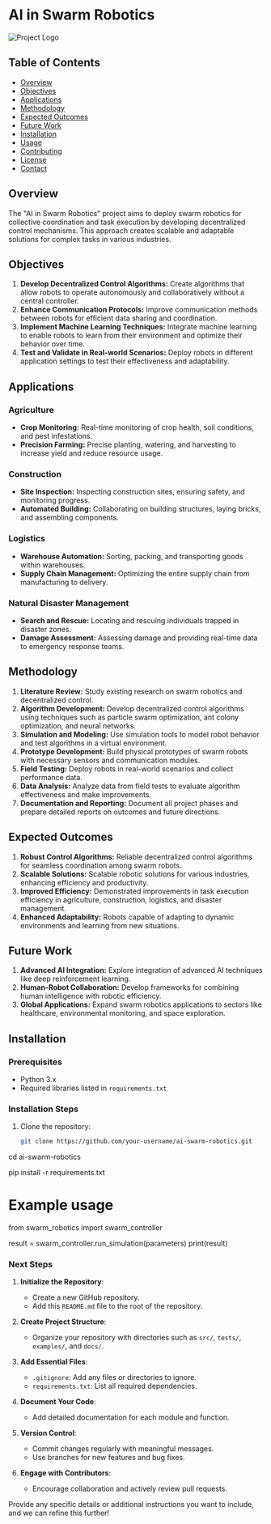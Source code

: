 # AI in Swarm Robotics

![Project Logo](url-to-logo.png)

## Table of Contents

- [Overview](#overview)
- [Objectives](#objectives)
- [Applications](#applications)
- [Methodology](#methodology)
- [Expected Outcomes](#expected-outcomes)
- [Future Work](#future-work)
- [Installation](#installation)
- [Usage](#usage)
- [Contributing](#contributing)
- [License](#license)
- [Contact](#contact)

## Overview

The "AI in Swarm Robotics" project aims to deploy swarm robotics for collective coordination and task execution by developing decentralized control mechanisms. This approach creates scalable and adaptable solutions for complex tasks in various industries.

## Objectives

1. **Develop Decentralized Control Algorithms:** Create algorithms that allow robots to operate autonomously and collaboratively without a central controller.
2. **Enhance Communication Protocols:** Improve communication methods between robots for efficient data sharing and coordination.
3. **Implement Machine Learning Techniques:** Integrate machine learning to enable robots to learn from their environment and optimize their behavior over time.
4. **Test and Validate in Real-world Scenarios:** Deploy robots in different application settings to test their effectiveness and adaptability.

## Applications

### Agriculture
- **Crop Monitoring:** Real-time monitoring of crop health, soil conditions, and pest infestations.
- **Precision Farming:** Precise planting, watering, and harvesting to increase yield and reduce resource usage.

### Construction
- **Site Inspection:** Inspecting construction sites, ensuring safety, and monitoring progress.
- **Automated Building:** Collaborating on building structures, laying bricks, and assembling components.

### Logistics
- **Warehouse Automation:** Sorting, packing, and transporting goods within warehouses.
- **Supply Chain Management:** Optimizing the entire supply chain from manufacturing to delivery.

### Natural Disaster Management
- **Search and Rescue:** Locating and rescuing individuals trapped in disaster zones.
- **Damage Assessment:** Assessing damage and providing real-time data to emergency response teams.

## Methodology

1. **Literature Review:** Study existing research on swarm robotics and decentralized control.
2. **Algorithm Development:** Develop decentralized control algorithms using techniques such as particle swarm optimization, ant colony optimization, and neural networks.
3. **Simulation and Modeling:** Use simulation tools to model robot behavior and test algorithms in a virtual environment.
4. **Prototype Development:** Build physical prototypes of swarm robots with necessary sensors and communication modules.
5. **Field Testing:** Deploy robots in real-world scenarios and collect performance data.
6. **Data Analysis:** Analyze data from field tests to evaluate algorithm effectiveness and make improvements.
7. **Documentation and Reporting:** Document all project phases and prepare detailed reports on outcomes and future directions.

## Expected Outcomes

1. **Robust Control Algorithms:** Reliable decentralized control algorithms for seamless coordination among swarm robots.
2. **Scalable Solutions:** Scalable robotic solutions for various industries, enhancing efficiency and productivity.
3. **Improved Efficiency:** Demonstrated improvements in task execution efficiency in agriculture, construction, logistics, and disaster management.
4. **Enhanced Adaptability:** Robots capable of adapting to dynamic environments and learning from new situations.

## Future Work

1. **Advanced AI Integration:** Explore integration of advanced AI techniques like deep reinforcement learning.
2. **Human-Robot Collaboration:** Develop frameworks for combining human intelligence with robotic efficiency.
3. **Global Applications:** Expand swarm robotics applications to sectors like healthcare, environmental monitoring, and space exploration.

## Installation

### Prerequisites

- Python 3.x
- Required libraries listed in `requirements.txt`

### Installation Steps

1. Clone the repository:
   ```sh
   git clone https://github.com/your-username/ai-swarm-robotics.git
cd ai-swarm-robotics

pip install -r requirements.txt

# Example usage
from swarm_robotics import swarm_controller

result = swarm_controller.run_simulation(parameters)
print(result)


### Next Steps

1. **Initialize the Repository**:
   - Create a new GitHub repository.
   - Add this `README.md` file to the root of the repository.

2. **Create Project Structure**:
   - Organize your repository with directories such as `src/`, `tests/`, `examples/`, and `docs/`.

3. **Add Essential Files**:
   - `.gitignore`: Add any files or directories to ignore.
   - `requirements.txt`: List all required dependencies.

4. **Document Your Code**:
   - Add detailed documentation for each module and function.

5. **Version Control**:
   - Commit changes regularly with meaningful messages.
   - Use branches for new features and bug fixes.

6. **Engage with Contributors**:
   - Encourage collaboration and actively review pull requests.

Provide any specific details or additional instructions you want to include, and we can refine this further!
